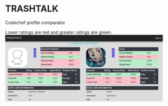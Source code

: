 # TRASHTALK
Codechef profile comparator

Lower ratings are red and greater ratings are green.
![](images/image1)

